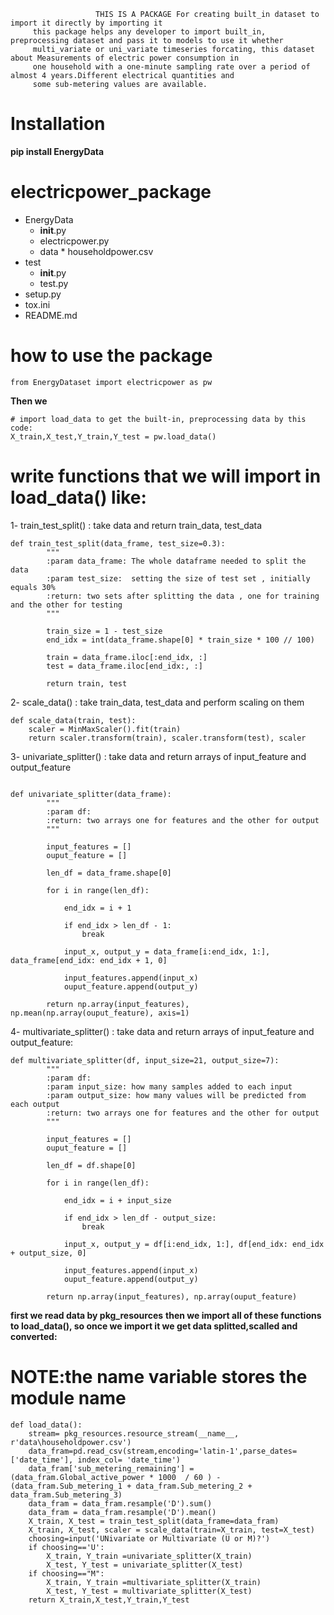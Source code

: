                        THIS IS A PACKAGE For creating built_in dataset to import it directly by importing it                 
         this package helps any developer to import built_in, preprocessing dataset and pass it to models to use it whether 
         multi_variate or uni_variate timeseries forcating, this dataset about Measurements of electric power consumption in
         one household with a one-minute sampling rate over a period of almost 4 years.Different electrical quantities and 
         some sub-metering values are available. 

# Installation

**pip install EnergyData**

# electricpower_package

   * EnergyData
      * __init__.py
      * electricpower.py
      *   data
         *  householdpower.csv
   * test
      * __init__.py
      *  test.py
   * setup.py
   * tox.ini
   * README.md

# how to use the package

```
from EnergyDataset import electricpower as pw
```
**Then we**

``` 
# import load_data to get the built-in, preprocessing data by this code:
X_train,X_test,Y_train,Y_test = pw.load_data()
```
# write functions that we will import in load_data() like:

 1- train_test_split() : take data and return train_data, test_data

```
def train_test_split(data_frame, test_size=0.3):
        """
        :param data_frame: The whole dataframe needed to split the data
        :param test_size:  setting the size of test set , initially equals 30%
        :return: two sets after splitting the data , one for training and the other for testing
        """

        train_size = 1 - test_size
        end_idx = int(data_frame.shape[0] * train_size * 100 // 100)

        train = data_frame.iloc[:end_idx, :]
        test = data_frame.iloc[end_idx:, :]

        return train, test
```


 2- scale_data() : take train_data, test_data and perform scaling on them
 
```
def scale_data(train, test):
    scaler = MinMaxScaler().fit(train)
    return scaler.transform(train), scaler.transform(test), scaler
```

 3- univariate_splitter() : take data and return arrays of input_feature and output_feature

```

def univariate_splitter(data_frame):
        """
        :param df:
        :return: two arrays one for features and the other for output
        """

        input_features = []
        ouput_feature = []

        len_df = data_frame.shape[0]

        for i in range(len_df):

            end_idx = i + 1

            if end_idx > len_df - 1:
                break

            input_x, output_y = data_frame[i:end_idx, 1:], data_frame[end_idx: end_idx + 1, 0]

            input_features.append(input_x)
            ouput_feature.append(output_y)

        return np.array(input_features), np.mean(np.array(ouput_feature), axis=1)
```

 4- multivariate_splitter() : take data and return arrays of input_feature and output_feature:
 
```
def multivariate_splitter(df, input_size=21, output_size=7):
        """
        :param df:
        :param input_size: how many samples added to each input
        :param output_size: how many values will be predicted from each output
        :return: two arrays one for features and the other for output
        """

        input_features = []
        ouput_feature = []

        len_df = df.shape[0]

        for i in range(len_df):

            end_idx = i + input_size

            if end_idx > len_df - output_size:
                break

            input_x, output_y = df[i:end_idx, 1:], df[end_idx: end_idx + output_size, 0]

            input_features.append(input_x)
            ouput_feature.append(output_y)

        return np.array(input_features), np.array(ouput_feature)
```   


**first we read data by pkg_resources**
**then we import all of these functions to load_data(), so once we import it we get data splitted,scalled and converted:**



# NOTE:the __name__ variable stores the module name


```
def load_data():
    stream= pkg_resources.resource_stream(__name__, r'data\householdpower.csv')
    data_fram=pd.read_csv(stream,encoding='latin-1',parse_dates=['date_time'], index_col= 'date_time')
    data_fram['sub_metering_remaining'] = (data_fram.Global_active_power * 1000  / 60 ) - (data_fram.Sub_metering_1 + data_fram.Sub_metering_2 + data_fram.Sub_metering_3)
    data_fram = data_fram.resample('D').sum()
    data_fram = data_fram.resample('D').mean()
    X_train, X_test = train_test_split(data_frame=data_fram)
    X_train, X_test, scaler = scale_data(train=X_train, test=X_test)
    choosing=input('UNivariate or Multivariate (U or M)?')
    if choosing=='U':
        X_train, Y_train =univariate_splitter(X_train)
        X_test, Y_test = univariate_splitter(X_test)
    if choosing=="M":
        X_train, Y_train =multivariate_splitter(X_train)
        X_test, Y_test = multivariate_splitter(X_test)
    return X_train,X_test,Y_train,Y_test
    
```
